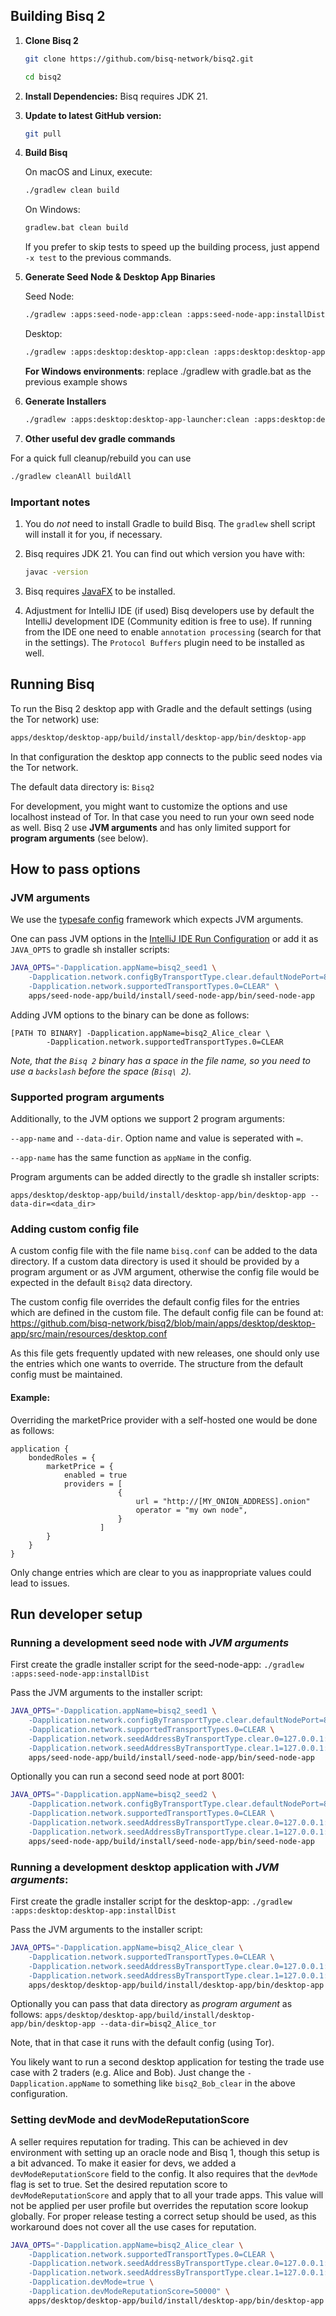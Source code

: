 ## Building Bisq 2

1. **Clone Bisq 2**
   ```bash
   git clone https://github.com/bisq-network/bisq2.git
   ```
   ```bash
   cd bisq2
   ```

2. **Install Dependencies:**
   Bisq requires JDK 21.

3. **Update to latest GitHub version:**
   ```bash
   git pull
   ```

4. **Build Bisq**

   On macOS and Linux, execute:
   ```sh
   ./gradlew clean build
   ```

   On Windows:
   ```cmd
   gradlew.bat clean build
   ```

   If you prefer to skip tests to speed up the building process, just append `-x test` to the previous commands.


5. **Generate Seed Node & Desktop App Binaries**

   Seed Node:
   ```sh
   ./gradlew :apps:seed-node-app:clean :apps:seed-node-app:installDist
   ```
   Desktop:
   ```sh
   ./gradlew :apps:desktop:desktop-app:clean :apps:desktop:desktop-app:installDist
   ```

   **For Windows environments**: replace ./gradlew with gradle.bat as the previous example shows


6. **Generate Installers**

   ```sh
   ./gradlew :apps:desktop:desktop-app-launcher:clean :apps:desktop:desktop-app-launcher:generateInstallers
   ```

7. **Other useful dev gradle commands**

For a quick full cleanup/rebuild you can use

   ```sh
   ./gradlew cleanAll buildAll
   ```


### Important notes

1. You do _not_ need to install Gradle to build Bisq. The `gradlew` shell script will install it for you, if necessary.

2. Bisq requires JDK 21. You can find out which
   version you have with:

   ```sh
   javac -version
   ```
3. Bisq requires [JavaFX](https://openjfx.io/openjfx-docs/) to be installed.

4. Adjustment for IntelliJ IDE (if used)
   Bisq developers use by default the IntelliJ development IDE (Community edition is free to use).
   If running from the IDE one need to enable `annotation processing` (search for that in the settings).
   The `Protocol Buffers` plugin need to be installed as well.

## Running Bisq

To run the Bisq 2 desktop app with Gradle and the default settings (using the Tor network) use:

```sh
apps/desktop/desktop-app/build/install/desktop-app/bin/desktop-app
```

In that configuration the desktop app connects to the public seed nodes via the Tor network.

The default data directory is: `Bisq2`

For development, you might want to customize the options and use localhost instead of Tor. In that case you need to run
your own seed node as well. Bisq 2 use **JVM arguments** and has only limited support for **program arguments** (see
below).

## How to pass options

### JVM arguments

We use the [typesafe config](https://github.com/lightbend/config) framework which expects JVM arguments.

One can pass JVM options in the [IntelliJ IDE Run Configuration](https://i.sstatic.net/gMWQX.png) or add it
as `JAVA_OPTS` to gradle sh installer scripts:

```sh
JAVA_OPTS="-Dapplication.appName=bisq2_seed1 \
    -Dapplication.network.configByTransportType.clear.defaultNodePort=8000 \
    -Dapplication.network.supportedTransportTypes.0=CLEAR" \
    apps/seed-node-app/build/install/seed-node-app/bin/seed-node-app
```

Adding JVM options to the binary can be done as follows:

```
[PATH TO BINARY] -Dapplication.appName=bisq2_Alice_clear \
	    -Dapplication.network.supportedTransportTypes.0=CLEAR
```

_Note, that the `Bisq 2` binary has a space in the file name, so you need to use a `backslash` before the
space (`Bisq\ 2`)._

### Supported program arguments

Additionally, to the JVM options we support 2 program arguments:

`--app-name` and `--data-dir`. Option name and value is seperated with `=`.

`--app-name` has the same function as `appName` in the config.

Program arguments can be added directly to the gradle sh installer scripts:

`apps/desktop/desktop-app/build/install/desktop-app/bin/desktop-app --data-dir=<data_dir>`

### Adding custom config file

A custom config file with the file name `bisq.conf` can be added to the data directory.
If a custom data directory is used it should be provided by a program argument or as JVM argument,
otherwise the config file would be expected in the default `Bisq2` data directory.

The custom config file overrides the default config files for the entries which are defined in the custom file.
The default config file can be found at:
https://github.com/bisq-network/bisq2/blob/main/apps/desktop/desktop-app/src/main/resources/desktop.conf

As this file gets frequently updated with new releases, one should only use the entries which one wants to override.
The structure from the default config must be maintained.

#### Example:

Overriding the marketPrice provider with a self-hosted one would be done as follows:

```
application {
    bondedRoles = {
        marketPrice = {
            enabled = true
            providers = [
                        {
                            url = "http://[MY_ONION_ADDRESS].onion"
                            operator = "my own node",
                        }
                    ]
        }
    }
}
```

Only change entries which are clear to you as inappropriate values could lead to issues.

## Run developer setup

### Running a development seed node with *JVM arguments*

First create the gradle installer script for the seed-node-app:
`./gradlew :apps:seed-node-app:installDist`

Pass the JVM arguments to the installer script:
```sh
JAVA_OPTS="-Dapplication.appName=bisq2_seed1 \
    -Dapplication.network.configByTransportType.clear.defaultNodePort=8000 \
    -Dapplication.network.supportedTransportTypes.0=CLEAR \
    -Dapplication.network.seedAddressByTransportType.clear.0=127.0.0.1:8000 \
    -Dapplication.network.seedAddressByTransportType.clear.1=127.0.0.1:8001" \
    apps/seed-node-app/build/install/seed-node-app/bin/seed-node-app
```

Optionally you can run a second seed node at port 8001:

```sh
JAVA_OPTS="-Dapplication.appName=bisq2_seed2 \
    -Dapplication.network.configByTransportType.clear.defaultNodePort=8001 \
    -Dapplication.network.supportedTransportTypes.0=CLEAR \
    -Dapplication.network.seedAddressByTransportType.clear.0=127.0.0.1:8000 \
    -Dapplication.network.seedAddressByTransportType.clear.1=127.0.0.1:8001" \
    apps/seed-node-app/build/install/seed-node-app/bin/seed-node-app
```

### Running a development desktop application with *JVM arguments*:

First create the gradle installer script for the desktop-app:
`./gradlew :apps:desktop:desktop-app:installDist`

Pass the JVM arguments to the installer script:
```sh
JAVA_OPTS="-Dapplication.appName=bisq2_Alice_clear \
    -Dapplication.network.supportedTransportTypes.0=CLEAR \
    -Dapplication.network.seedAddressByTransportType.clear.0=127.0.0.1:8000 \
    -Dapplication.network.seedAddressByTransportType.clear.1=127.0.0.1:8001" \
    apps/desktop/desktop-app/build/install/desktop-app/bin/desktop-app
```

Optionally you can pass that data directory as *program argument* as follows:
`apps/desktop/desktop-app/build/install/desktop-app/bin/desktop-app --data-dir=bisq2_Alice_tor`

Note, that in that case it runs with the default config (using Tor).

You likely want to run a second desktop application for testing the trade use case with 2 traders (e.g. Alice and Bob).
Just change the `-Dapplication.appName` to something like `bisq2_Bob_clear` in the above configuration.

### Setting devMode and devModeReputationScore
A seller requires reputation for trading. This can be achieved in dev environment with setting up an oracle node and Bisq 1, though this setup is a bit advanced.
To make it easier for devs, we added a `devModeReputationScore` field to the config. It also requires that the `devMode` flag is set to true.
Set the desired reputation score to `devModeReputationScore` and apply that to all your trade apps. This value will not 
be applied per user profile but overrides the reputation score lookup globally.
For proper release testing a correct setup should be used, as this workaround does not cover all the use cases for reputation.
```sh
JAVA_OPTS="-Dapplication.appName=bisq2_Alice_clear \
    -Dapplication.network.supportedTransportTypes.0=CLEAR \
    -Dapplication.network.seedAddressByTransportType.clear.0=127.0.0.1:8000 \
    -Dapplication.network.seedAddressByTransportType.clear.1=127.0.0.1:8001
    -Dapplication.devMode=true \
    -Dapplication.devModeReputationScore=50000" \
    apps/desktop/desktop-app/build/install/desktop-app/bin/desktop-app
```



